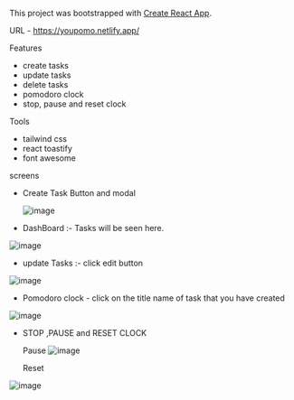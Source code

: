 

This project was bootstrapped with [Create React App](https://github.com/facebook/create-react-app).

URL - https://youpomo.netlify.app/

Features 
- create tasks 
- update tasks
- delete tasks
- pomodoro clock
- stop, pause and reset clock

Tools 
- tailwind css 
- react toastify 
- font awesome

screens 



- Create Task Button and modal 

  ![image](https://user-images.githubusercontent.com/46194436/179670589-cce8d777-1022-4e17-bed6-93d2213cf657.png)

- DashBoard :- Tasks will be seen here.
              
![image](https://user-images.githubusercontent.com/46194436/179670740-3f3c82cb-b3fe-4316-9eaf-c8105f0aab3f.png)

- update Tasks :-  click edit button 

![image](https://user-images.githubusercontent.com/46194436/179671263-ae68a2d9-f28f-4588-abbe-13a35e611b5a.png)


- Pomodoro clock - click on the title name of task that you have created 

![image](https://user-images.githubusercontent.com/46194436/179672030-f2d1f547-ea3f-4447-8791-cd1479ad7bca.png)


- STOP ,PAUSE and RESET CLOCK 

  Pause
 ![image](https://user-images.githubusercontent.com/46194436/179672238-e5b69975-ab17-40bc-8d56-a6000d38e390.png)

  Reset

![image](https://user-images.githubusercontent.com/46194436/179672340-b4b097f1-ecc3-4951-adc1-027f37b18d6a.png)



